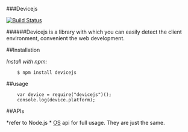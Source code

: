 ###Devicejs

[![Build Status](https://travis-ci.org/ngot/devicejs.png?branch=master)](https://travis-ci.org/ngot/devicejs)



######Devicejs is a library with which you can easily detect the client environment, convenient the web development.

##Installation

*Install with npm:*
```
	$ npm install devicejs
```


##usage

```
	var device = require("devicejs")();
	console.log(device.platform);
```

##APIs

*refer to Node.js * [OS](http://nodejs.org/api/os.html#os_os) api for full usage. They are just the
same.